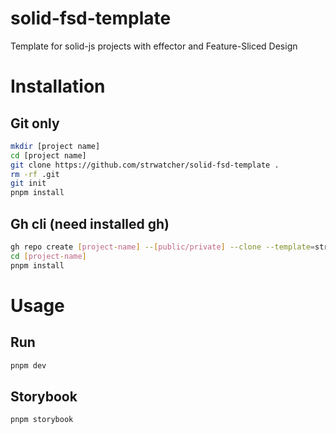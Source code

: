 # solid-fsd-template
Template for solid-js projects with effector and Feature-Sliced Design

# Installation

## Git only
```sh
mkdir [project name]
cd [project name]
git clone https://github.com/strwatcher/solid-fsd-template .
rm -rf .git
git init
pnpm install
```

## Gh cli (need installed gh)

```sh
gh repo create [project-name] --[public/private] --clone --template=strwatcher/solid-fsd-template
cd [project-name]
pnpm install
```

# Usage
## Run
```sh
pnpm dev
```
## Storybook
```sh
pnpm storybook
```
